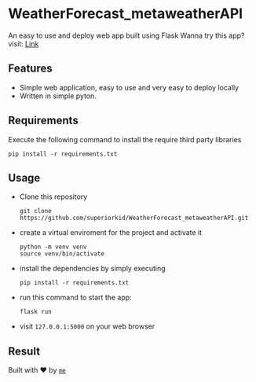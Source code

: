 # WeatherForecast_metaweatherAPI

An easy to use and deploy web app built using Flask
Wanna try this app? visit: [Link](#)

## Features

- Simple web application, easy to use and very easy to deploy locally
- Written in simple pyton.

## Requirements

Execute the following command to install the require third party libraries

```
pip install -r requirements.txt
```

## Usage

- Clone this repository

  ```
  git clone https://github.com/superiorkid/WeatherForecast_metaweatherAPI.git
  ```

- create a virtual enviroment for the project and activate it

  ```
  python -m venv venv
  source venv/bin/activate
   ```

- install the dependencies by simply executing

  ```
  pip install -r requirements.txt
  ```

- run this command to start the app:

  ```
  flask run
  ```

- visit `127.0.0.1:5000` on your web browser

## Result



Built with ♥ by [`me`](https://github.com/superiorkid)